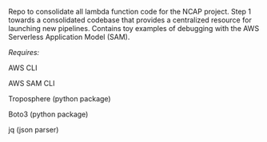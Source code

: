 Repo to consolidate all lambda function code for the NCAP project. Step 1 towards a consolidated codebase that provides a centralized resource for launching new pipelines. Contains toy examples of debugging with the AWS Serverless Application Model (SAM). 

*Requires:*

AWS CLI

AWS SAM CLI

Troposphere (python package)

Boto3 (python package)

jq (json parser)
